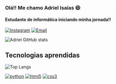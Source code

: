 

### Olá!! Me chamo Adriel Isaías 😄

#### Estudante de informática iniciando minha jornada!!

[![Instagram](https://img.shields.io/badge/Instagram-E4405F?style=for-the-badge&logo=instagram&logoColor=white)](https://www.instagram.com/_drielisaias/)
[![Email](https://img.shields.io/badge/Gmail-D14836?style=for-the-badge&logo=gmail&logoColor=white)](adrielisaias02@gmail.com)

![Adriel GitHub stats](https://github-readme-stats.vercel.app/api?username=Adri403&show_icons=true&theme=tokyonight)

## Tecnologias aprendidas

![Top Langs](https://github-readme-stats.vercel.app/api/top-langs/?username=Adri403&layout=compact)

[![python](https://img.shields.io/badge/Python-3776AB?style=for-the-badge&logo=python&logoColor=white)]()
[![html5](https://img.shields.io/badge/HTML5-E34F26?style=for-the-badge&logo=html5&logoColor=white)]()
[![css3](https://img.shields.io/badge/CSS-239120?&style=for-the-badge&logo=css3&logoColor=white)]()
